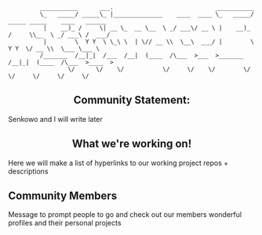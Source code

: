 ```
         ___________      ___.                             ___________                             
         \_   _____/ _____\_ |______________    ____  ____ \_   _____/ _____ _____    ____   ______
          |    __)_ /     \| __ \_  __ \__  \ _/ ___\/ __ \ |    __)_ /     \\__  \ _/ ___\ /  ___/
          |        \  Y Y  \ \_\ \  | \// __ \\  \__\  ___/ |        \  Y Y  \/ __ \\  \___ \___ \ 
         /_______  /__|_|  /___  /__|  (____  /\___  >___  >_______  /__|_|  (____  /\___  >____  >
                 \/      \/    \/           \/     \/    \/        \/      \/     \/     \/     \/ 

```
<div align="center">

## Community Statement:
</div>

Senkowo and I will write later


##

<div align="center">
  
## What we're working on!
</div>

Here we will make a list of hyperlinks to our working project repos + descriptions

## 

## Community Members
Message to prompt people to go and check out our members wonderful profiles and their personal projects


